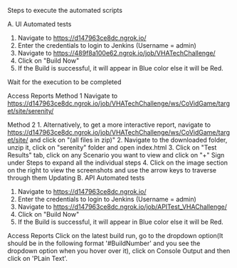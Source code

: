 Steps to execute the automated scripts

A. UI Automated tests

1.  Navigate to https://d147963ce8dc.ngrok.io/
2.  Enter the credentials to login to Jenkins (Username = admin)
3.  Navigate to https://489f8a100e62.ngrok.io/job/VHATechChallenge/
4.  Click on "Build Now"
5.  If the Build is successful, it will appear in Blue color else it
    will be Red.

Wait for the execution to be completed

Access Reports Method 1 Navigate to
https://d147963ce8dc.ngrok.io/job/VHATechChallenge/ws/CoVidGame/target/site/serenity/

Method 2 1. Alternatively, to get a more interactive report, navigate to
https://d147963ce8dc.ngrok.io/job/VHATechChallenge/ws/CoVidGame/target/site/
and click on "(all files in zip)" 2. Navigate to the downloaded folder,
unzip it, click on "serenity" folder and open index.html 3. Click on
"Test Results" tab, click on any Scenario you want to view and click on
"+" Sign under Steps to expand all the individual steps 4. Click on the
image section on the right to view the screenshots and use the arrow
keys to traverse through them
Updating 
B. API Automated tests

1.  Navigate to https://d147963ce8dc.ngrok.io/
2.  Enter the credentials to login to Jenkins (Username = admin)
3.  Navigate to https://d147963ce8dc.ngrok.io/job/APITest_VHAChallenge/
4.  Click on "Build Now"
5.  If the Build is successful, it will appear in Blue color else it
    will be Red.

Access Reports
Click on the latest build run, go to the dropdown option(It should be in the following format '#BuildNumber' and you see the dropdown option when you hover over it), click on Console Output and then click on 'PLain Text'. 
